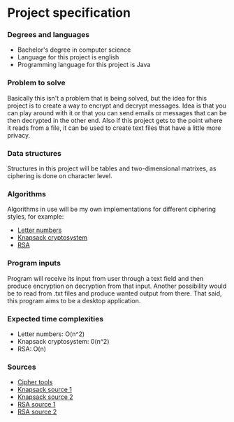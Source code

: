 # Project specification

### Degrees and languages

* Bachelor's degree in computer science
* Language for this project is english
* Programming language for this project is Java

### Problem to solve

Basically this isn't a problem that is being solved, but the idea for this project is to create a way
to encrypt and decrypt messages. Idea is that you can play around with it or that you can send emails
or messages that can be then decrypted in the other end. Also if this project gets to the point where
it reads from a file, it can be used to create text files that have a little more privacy. 

### Data structures

Structures in this project will be tables and two-dimensional matrixes, as ciphering is done on 
character level.

### Algorithms

Algorithms in use will be my own implementations for different ciphering styles, for example:
* [Letter numbers](http://rumkin.com/tools/cipher/numbers.php)
* [Knapsack cryptosystem](https://en.wikipedia.org/wiki/Merkle%E2%80%93Hellman_knapsack_cryptosystem)
* [RSA](https://en.wikipedia.org/wiki/RSA_(cryptosystem))

### Program inputs

Program will receive its input from user through a text field and then produce encryption on decryption
from that input. Another possibility would be to read from .txt files and produce wanted output from
there. That said, this program aims to be a desktop application. 

### Expected time complexities

* Letter numbers: O(n^2)
* Knapsack cryptosystem: 0(n^2)
* RSA: O(n)

### Sources

* [Cipher tools](http://rumkin.com/tools/cipher/index.php)
* [Knapsack source 1](https://en.wikipedia.org/wiki/Merkle%E2%80%93Hellman_knapsack_cryptosystem)
* [Knapsack source 2](https://www.geeksforgeeks.org/knapsack-encryption-algorithm-in-cryptography/)
* [RSA source 1](https://en.wikipedia.org/wiki/RSA_(cryptosystem))
* [RSA source 2](https://www.geeksforgeeks.org/rsa-algorithm-cryptography/)

